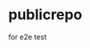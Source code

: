 # publicrepo
for e2e test























































































































































































































































































































































































































